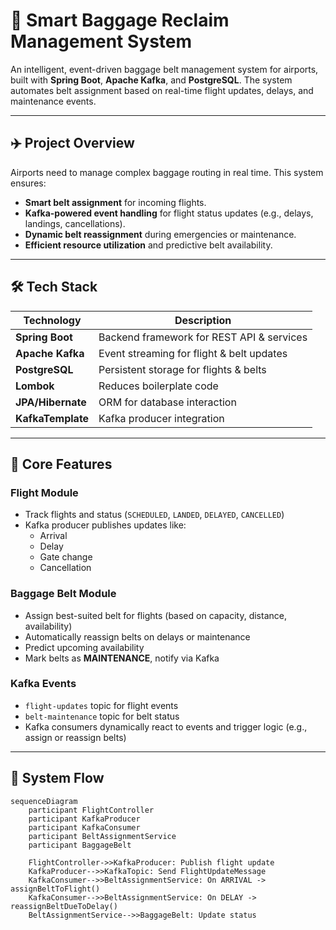 # 🛄 Smart Baggage Reclaim Management System

An intelligent, event-driven baggage belt management system for airports, built with **Spring Boot**, **Apache Kafka**, and **PostgreSQL**. The system automates belt assignment based on real-time flight updates, delays, and maintenance events.

---

## ✈️ Project Overview

Airports need to manage complex baggage routing in real time. This system ensures:
- **Smart belt assignment** for incoming flights.
- **Kafka-powered event handling** for flight status updates (e.g., delays, landings, cancellations).
- **Dynamic belt reassignment** during emergencies or maintenance.
- **Efficient resource utilization** and predictive belt availability.

---

## 🛠 Tech Stack

| Technology        | Description                               |
|-------------------|-------------------------------------------|
| **Spring Boot**   | Backend framework for REST API & services |
| **Apache Kafka**  | Event streaming for flight & belt updates |
| **PostgreSQL**    | Persistent storage for flights & belts    |
| **Lombok**        | Reduces boilerplate code                  |
| **JPA/Hibernate** | ORM for database interaction              |
| **KafkaTemplate** | Kafka producer integration                |

---

## 🧠 Core Features

###  Flight Module
- Track flights and status (`SCHEDULED`, `LANDED`, `DELAYED`, `CANCELLED`)
- Kafka producer publishes updates like:
  - Arrival
  - Delay
  - Gate change
  - Cancellation

###  Baggage Belt Module
- Assign best-suited belt for flights (based on capacity, distance, availability)
- Automatically reassign belts on delays or maintenance
- Predict upcoming availability
- Mark belts as **MAINTENANCE**, notify via Kafka

###  Kafka Events
- `flight-updates` topic for flight events
- `belt-maintenance` topic for belt status
- Kafka consumers dynamically react to events and trigger logic (e.g., assign or reassign belts)

---

## 🔄 System Flow

```mermaid
sequenceDiagram
    participant FlightController
    participant KafkaProducer
    participant KafkaConsumer
    participant BeltAssignmentService
    participant BaggageBelt

    FlightController->>KafkaProducer: Publish flight update
    KafkaProducer-->>KafkaTopic: Send FlightUpdateMessage
    KafkaConsumer-->>BeltAssignmentService: On ARRIVAL -> assignBeltToFlight()
    KafkaConsumer-->>BeltAssignmentService: On DELAY -> reassignBeltDueToDelay()
    BeltAssignmentService-->>BaggageBelt: Update status
